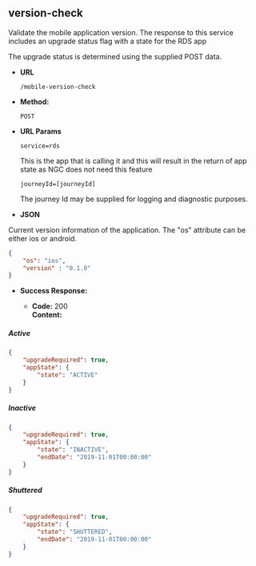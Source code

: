 version-check
----
Validate the mobile application version. The response to this service includes an upgrade status flag with a state for the RDS app

The upgrade status is determined using the supplied POST data.
  
* **URL**

  `/mobile-version-check`

* **Method:**
  
  `POST`

*  **URL Params**

    `service=rds`
    
    This is the app that is calling it and this will result in the return of app state as NGC does not need this feature
 
   `journeyId=[journeyId]`
   
   The journey Id may be supplied for logging and diagnostic purposes.
     
*  **JSON**

Current version information of the application. The "os" attribute can be either ios or android.

```json
{
    "os": "ios",
    "version" : "0.1.0"
}
```

* **Success Response:**

  * **Code:** 200 <br />
    **Content:** 

##### Active
```json
{
    "upgradeRequired": true,
    "appState": {
        "state": "ACTIVE"
    }
}
```
##### Inactive
```json
{
    "upgradeRequired": true,
    "appState": {
        "state": "INACTIVE",
        "endDate": "2019-11-01T00:00:00"
    }
}
```
##### Shuttered
```json
{
    "upgradeRequired": true,
    "appState": {
        "state": "SHUTTERED",
        "endDate": "2019-11-01T00:00:00"
    }
}
```



